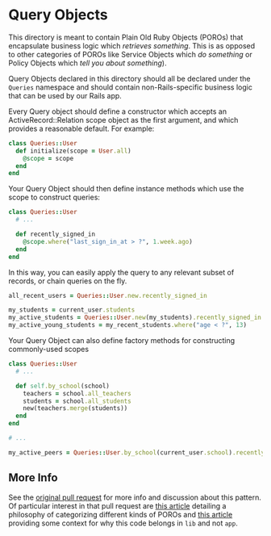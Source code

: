 # Query Objects

This directory is meant to contain Plain Old Ruby Objects (POROs) that
encapsulate business logic which _retrieves something_. This is as opposed to
other categories of POROs like Service Objects which _do something_ or Policy
Objects which _tell you about something_).

Query Objects declared in this directory should all be declared under the
`Queries` namespace and should contain non-Rails-specific business logic that
can be used by our Rails app.

Every Query object should define a constructor which accepts an
ActiveRecord::Relation scope object as the first argument, and which provides a
reasonable default. For example:

```ruby
class Queries::User
  def initialize(scope = User.all)
    @scope = scope
  end
end
```

Your Query Object should then define instance methods which use the scope to
construct queries:

```ruby
class Queries::User
  # ...

  def recently_signed_in
    @scope.where("last_sign_in_at > ?", 1.week.ago) 
  end
end
```

In this way, you can easily apply the query to any relevant subset of records,
or chain queries on the fly.

```ruby
all_recent_users = Queries::User.new.recently_signed_in

my_students = current_user.students
my_active_students = Queries::User.new(my_students).recently_signed_in
my_active_young_students = my_recent_students.where("age < ?", 13)
```

Your Query Object can also define factory methods for constructing
commonly-used scopes

```ruby
class Queries::User
  # ...

  def self.by_school(school)
    teachers = school.all_teachers
    students = school.all_students
    new(teachers.merge(students))
  end
end

# ...

my_active_peers = Queries::User.by_school(current_user.school).recently_signed_in
```

## More Info

See the [original pull request][original PR] for more info and discussion about
this pattern. Of particular interest in that pull request are [this
article][refactor article] detailing a philosophy of categorizing different
kinds of POROs and [this article][lib article] providing some context for why
this code belongs in `lib` and not `app`.


[original PR]: https://github.com/code-dot-org/code-dot-org/pull/30444
[refactor article]: https://codeclimate.com/blog/7-ways-to-decompose-fat-activerecord-models/
[lib article]: https://medium.com/extreme-programming/what-goes-in-rails-lib-92c74dfd955e
